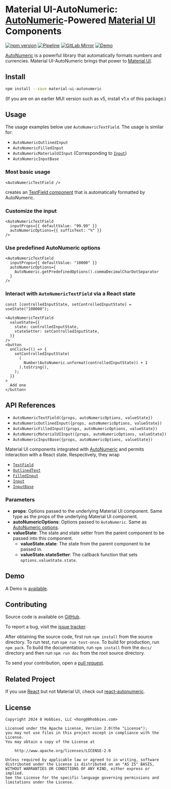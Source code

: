 # Material UI-AutoNumeric: [AutoNumeric][]-Powered [Material UI][] Components

[![npm version](https://badge.fury.io/js/material-ui-autonumeric.svg)](https://badge.fury.io/js/material-ui-autonumeric)
[![Pipeline](https://github.com/8hobbies/material-ui-autonumeric/actions/workflows/runtime.yml/badge.svg)](https://github.com/8hobbies/material-ui-autonumeric/actions/workflows/runtime.yml)
[![GitLab Mirror](https://img.shields.io/badge/GitLab-mirror-blue?logo=gitlab)](https://gitlab.com/8hobbies/material-ui-autonumeric)
[![Demo](https://img.shields.io/badge/Demo-blue)](https://material-ui-autonumeric.8hob.io/demo)

[AutoNumeric][] is a powerful library that automatically formats numbers and currencies.
Material UI-AutoNumeric brings that power to [Material UI][].

## Install

```bash
npm install --save material-ui-autonumeric
```

(If you are on an earlier MUI version such as v5, install v1.x of this package.)

## Usage

The usage examples below use `AutoNumericTextField`. The usage is similar for:

- `AutoNumericOutlinedInput`
- `AutoNumericFilledInput`
- `AutoNumericMaterialUIInput` (Corresponding to [`Input`][])
- `AutoNumericInputBase`

### Most basic usage

```tsx
<AutoNumericTextField />
```

creates an [TextField component][] that is automatically formatted by AutoNumeric.

### Customize the input

```tsx
<AutoNumericTextField
  inputProps={{ defaultValue: "99.99" }}
  autoNumericOptions={{ suffixText: "%" }}
/>
```

### Use predefined AutoNumeric options

```tsx
<AutoNumericTextField
  inputProps={{ defaultValue: "10000" }}
  autoNumericOptions={
    AutoNumeric.getPredefinedOptions().commaDecimalCharDotSeparator
  }
/>
```

### Interact with `AutoNumericTextField` via a React state

```tsx
const [controlledInputState, setControlledInputState] = useState("100000");

<AutoNumericTextField
  valueState={{
    state: controlledInputState,
    stateSetter: setControlledInputState,
  }}
/>
<button
  onClick={() => {
    setControlledInputState(
      (
        Number(AutoNumeric.unformat(controlledInputState)) + 1
      ).toString(),
    );
  }}
>
  Add one
</button>
```

## API References

- `AutoNumericTextField({props, autoNumericOptions, valueState})`
- `AutoNumericOutlinedInput({props, autoNumericOptions, valueState})`
- `AutoNumericFilledInput({props, autoNumericOptions, valueState})`
- `AutoNumericMaterialUIInput({props, autoNumericOptions, valueState})`
- `AutoNumericInputBase({props, autoNumericOptions, valueState})`

Material UI components integrated with [AutoNumeric][] and permits interaction with a React state.
Respectively, they wrap

- [`TextField`](https://mui.com/material-ui/api/text-field/)
- [`OutlinedText`](https://mui.com/material-ui/api/outlined-text/)
- [`FilledInput`](https://mui.com/material-ui/api/filled-text/)
- [`Input`](https://mui.com/material-ui/api/input/)
- [`InputBase`](https://mui.com/material-ui/api/input-base/)

### Parameters

- **props**: Options passed to the underlying Material UI component. Same type as the props of the
  underlying Material UI component.
- **autoNumericOptions**: Options passed to `AutoNumeric`. Same as [AutoNumeric options][].
- **valueState**: The state and state setter from the parent component to be passed into this
  component.
  - **valueState.state**: The state from the parent component to be passed in.
  - **valueState.stateSetter**: The callback function that sets
    `options.valueState.state`.

## Demo

A Demo is [available](https://material-ui-autonumeric.8hob.io/demo).

## Contributing

Source code is available on [GitHub][].

To report a bug, visit the [issue tracker][].

After obtaining the source code, first run `npm install` from the source
directory. To run test, run `npm run test-once`. To build for production, run
`npm pack`. To build the documentation, run `npm install` from the `docs/`
directory and then run `npm run doc` from the root source directory.

To send your contribution, open a [pull request][].

## Related Project

If you use [React][] but not Material UI, check out [react-autonumeric][].

## License

```text
Copyright 2024 8 Hobbies, LLC <hong@8hobbies.com>

Licensed under the Apache License, Version 2.0(the "License");
you may not use files in this project except in compliance with the License.
You may obtain a copy of the License at

    http://www.apache.org/licenses/LICENSE-2.0

Unless required by applicable law or agreed to in writing, software
distributed under the License is distributed on an "AS IS" BASIS,
WITHOUT WARRANTIES OR CONDITIONS OF ANY KIND, either express or implied.
See the License for the specific language governing permissions and
limitations under the License.
```

[AutoNumeric options]: https://docs.autonumeric.org/Documentation/configuration%20options/
[AutoNumeric]: https://autonumeric.org/
[GitHub]: https://github.com/8hobbies/material-ui-autonumeric
[issue tracker]: https://github.com/8hobbies/material-ui-autonumeric/issues
[pull request]: https://github.com/8hobbies/material-ui-autonumeric/pulls
[Material UI]: https://mui.com/material-ui/
[TextField component]: https://mui.com/material-ui/api/text-field/
[`Input`]: https://mui.com/material-ui/api/input/
[React]: https://react.dev/
[react-autonumeric]: https://react-autonumeric.8hob.io/

